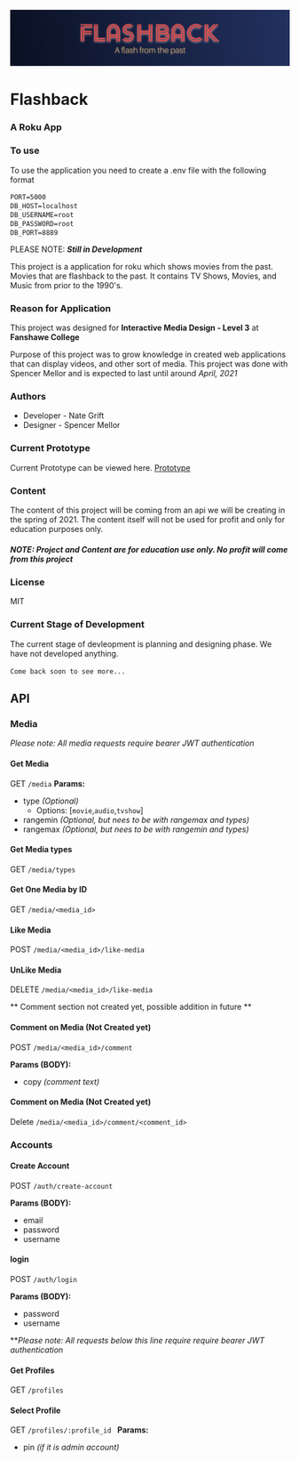 ![header image](/images/readme_banner.jpg "Kleenex Beer Bottles")

# Flashback 
### A Roku App

### To use
To use the application you need to create a .env file with the following format
```[env]
PORT=5000
DB_HOST=localhost
DB_USERNAME=root
DB_PASSWORD=root
DB_PORT=8889
```

PLEASE NOTE: ***Still in Development***

This project is a application for roku which shows movies from the past.  Movies that are flashback to the past.  It contains TV Shows, Movies, and Music from prior to the 1990's.  


### Reason for Application
This project was designed for **Interactive Media Design - Level 3** at **Fanshawe College**

Purpose of this project was to grow knowledge in created web applications that can display videos, and other sort of media.  This project was done with Spencer Mellor and is expected to last until around *April, 2021*


### Authors

- Developer - Nate Grift
- Designer - Spencer Mellor

### Current Prototype

Current Prototype can be viewed here. 
[Prototype](https://xd.adobe.com/view/77a94f5d-50a2-4f31-89f1-19972e8b7ee6-22fa/?fullscreen&hints=off)

### Content

The content of this project will be coming from an api we will be creating in the spring of 2021.  The content itself will not be used for profit and only for education purposes only.  

##### NOTE: Project and Content are for education use only.  No profit will come from this project

### License

MIT

### Current Stage of Development

The current stage of devleopment is planning and designing phase.  We have not developed anything.  

`Come back soon to see more...`


## API

### Media
*Please note: All media requests require bearer JWT authentication*

#### Get Media
GET `/media`
**Params:**
  - type *(Optional)*
    - Options: [`movie`,`audio`,`tvshow`]
  - rangemin *(Optional, but nees to be with rangemax and types)*
  - rangemax *(Optional, but nees to be with rangemin and types)*


#### Get Media types
GET `/media/types`

#### Get One Media by ID
GET `/media/<media_id>`

#### Like Media
POST `/media/<media_id>/like-media`

#### UnLike Media
DELETE `/media/<media_id>/like-media`


** Comment section not created yet, possible addition in future ** 
#### Comment on Media (Not Created yet)
POST `/media/<media_id>/comment`

**Params (BODY):**
  - copy *(comment text)*

#### Comment on Media (Not Created yet)
Delete `/media/<media_id>/comment/<comment_id>`



### Accounts

#### Create Account
POST `/auth/create-account`

**Params (BODY):**
  - email 
  - password 
  - username 

#### login
POST `/auth/login`

**Params (BODY):**
  - password 
  - username 


***Please note: All requests below this line require require bearer JWT authentication*


#### Get Profiles
GET `/profiles`

#### Select Profile
GET `/profiles/:profile_id `
  **Params:**
  - pin *(if it is admin account)* 



